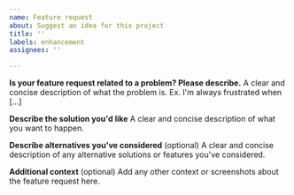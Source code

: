 ```yaml
---
name: Feature request
about: Suggest an idea for this project
title: ''
labels: enhancement
assignees: ''

---
```


<!-- README!!!

If you do not fill in this template, your issue will be closed without explanation.
Use https://stackoverflow.com/questions/tagged/casl to ask technical questions and ask for help with technical issues.
Use https://discord.gg/TkyBtcNN to discuss roadmap, possible feature requests and anything else
-->

**Is your feature request related to a problem? Please describe.**
A clear and concise description of what the problem is. Ex. I'm always frustrated when [...]

**Describe the solution you'd like**
A clear and concise description of what you want to happen.

**Describe alternatives you've considered** (optional)
A clear and concise description of any alternative solutions or features you've considered.

**Additional context** (optional)
Add any other context or screenshots about the feature request here.
